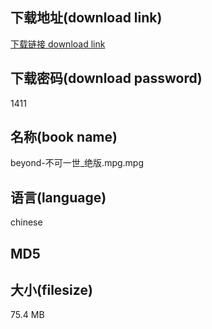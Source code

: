 ## 下载地址(download link)
[下载链接 download link](https://tutu365.netlify.app/?s=beyond-%E4%B8%8D%E5%8F%AF%E4%B8%80%E4%B8%96_%E7%BB%9D%E7%89%88.mpg)

## 下载密码(download password)
1411

## 名称(book name)
beyond-不可一世_绝版.mpg.mpg

## 语言(language)
chinese

## MD5


## 大小(filesize)
75.4 MB
